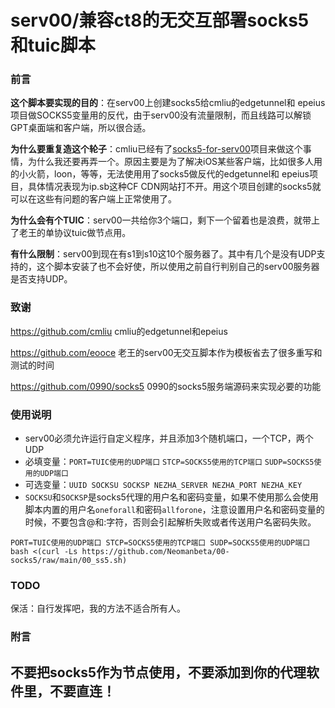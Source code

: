 # serv00/兼容ct8的无交互部署socks5和tuic脚本

### 前言
**这个脚本要实现的目的**：在serv00上创建socks5给cmliu的edgetunnel和 epeius项目做SOCKS5变量用的反代，由于serv00没有流量限制，而且线路可以解锁GPT桌面端和客户端，所以很合适。

**为什么要重复造这个轮子**：cmliu已经有了[socks5-for-serv00](https://github.com/cmliu/socks5-for-serv00 "socks5-for-serv00")项目来做这个事情，为什么我还要再弄一个。原因主要是为了解决iOS某些客户端，比如很多人用的小火箭，loon，等等，无法使用用了socks5做反代的edgetunnel和 epeius项目，具体情况表现为ip.sb这种CF CDN网站打不开。用这个项目创建的socks5就可以在这些有问题的客户端上正常使用了。

**为什么会有个TUIC**：serv00一共给你3个端口，剩下一个留着也是浪费，就带上了老王的单协议tuic做节点用。

**有什么限制**：serv00到现在有s1到s10这10个服务器了。其中有几个是没有UDP支持的，这个脚本安装了也不会好使，所以使用之前自行判别自己的serv00服务器是否支持UDP。

### 致谢
https://github.com/cmliu cmliu的edgetunnel和epeius

https://github.com/eooce 老王的serv00无交互脚本作为模板省去了很多重写和测试的时间

https://github.com/0990/socks5 0990的socks5服务端源码来实现必要的功能

### 使用说明
- serv00必须允许运行自定义程序，并且添加3个随机端口，一个TCP，两个UDP
- 必填变量：`PORT=TUIC使用的UDP端口` `STCP=SOCKS5使用的TCP端口` `SUDP=SOCKS5使用的UDP端口`
- 可选变量：`UUID SOCKSU SOCKSP NEZHA_SERVER NEZHA_PORT NEZHA_KEY`
- `SOCKSU`和`SOCKSP`是socks5代理的用户名和密码变量，如果不使用那么会使用脚本内置的用户名`oneforall`和密码`allforone`，注意设置用户名和密码变量的时候，不要包含@和:字符，否则会引起解析失败或者传送用户名密码失败。

```
PORT=TUIC使用的UDP端口 STCP=SOCKS5使用的TCP端口 SUDP=SOCKS5使用的UDP端口 bash <(curl -Ls https://github.com/Neomanbeta/00-socks5/raw/main/00_ss5.sh)
```

### TODO
保活：自行发挥吧，我的方法不适合所有人。

### 附言
## 不要把socks5作为节点使用，不要添加到你的代理软件里，不要直连！
